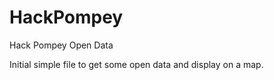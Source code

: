 # HackPompey
Hack Pompey Open Data

Initial simple file to get some open data and display on a map.
